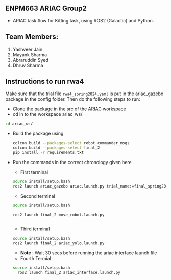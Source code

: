 ## ENPM663 ARIAC Group2
* ARIAC task flow for Kitting task, using ROS2 (Galactic) and Python.

## Team Members:
1. Yashveer Jain
2. Mayank Sharma
3. Abraruddin Syed
4. Dhruv Sharma

## Instructions to run rwa4 
Make sure that the trial file `rwa4_spring2024.yaml` is put in the ariac_gazebo package in the config folder. Then do the following steps to run:
* Clone the package in the src of the ARIAC workspace
* cd in to the workspace ariac_ws/
```bash
cd ariac_ws/
``` 

* Build the package using
  ```bash
  colcon build --packages-select robot_commander_msgs
  colcon build --packages-select final_2
  pip install -r requirements.txt
  ```
* Run the commands in the correct chronology given here
  - First terminal
  ```bash
  source install/setup.bash
  ros2 launch ariac_gazebo ariac.launch.py trial_name:=final_spring2024 sensor_name:=new_sensors competitor_pkg:=final_2
  
  ```

  - Second terminal
  ```bash
  source install/setup.bash

  ros2 launch final_2 move_robot.launch.py
   
  ```
  - Third terminal
  ```bash
  source install/setup.bash
  ros2 launch final_2 ariac_yolo.launch.py
  ```
  * **Note** : Wait 30 secs before running the ariac interface launch file
  
  - Fourth Termial
  ```bash
  source install/setup.bash
    ros2 launch final_2 ariac_interface.launch.py 

  ```